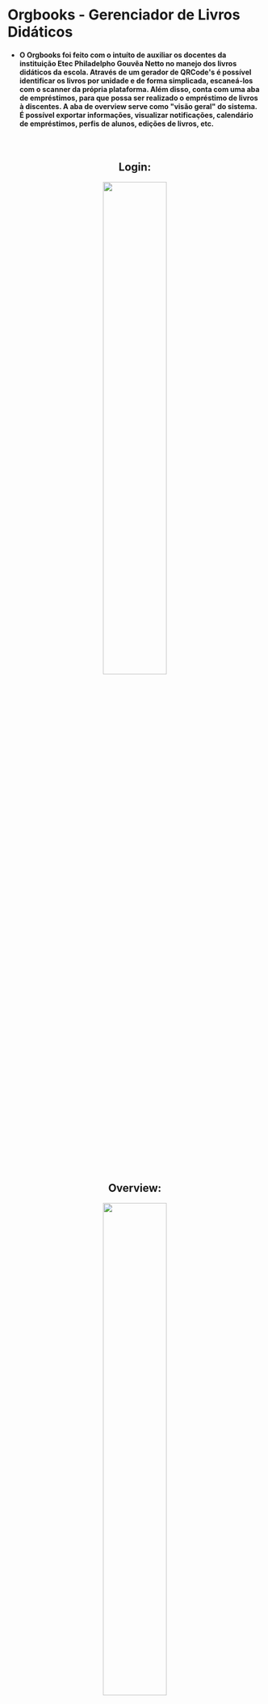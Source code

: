 <h1> Orgbooks - Gerenciador de Livros Didáticos</h1>

<h4><ul><li>O Orgbooks foi feito com o intuíto de auxiliar os docentes da instituição Etec Philadelpho Gouvêa Netto no manejo dos livros didáticos da escola. Através de um gerador de QRCode's é possível identificar os livros por unidade e de forma simplicada, escaneá-los com o scanner da própria plataforma. Além disso, conta com uma aba de empréstimos, para que possa ser realizado o empréstimo de livros à discentes. A aba de overview serve como "visão geral" do sistema. É possível exportar informações, visualizar notificações, calendário de empréstimos, perfis de alunos, edições de livros, etc.</li></ul></h4>

<br>

<div>
  <h2 align="center">Login:</h2>
  <p align="center">
    <img src="Design/project-images/login-page" width="50%" height="50%">
  </p>
</div>

<div>
  <h2 align="center">Overview:</h2>
  <p align="center">
    <img src="Design/project-images/overview.jpg" width="50%" height="50%">
  </p>
</div>

<br>

<div>
  <h2 align="center">Perfil:</h2>
  <p align="center">
    <img src="Design/project-images/meu_perfil.jpg" width="50%" height="50%">
  </p>
</div>

<br> 

<div>
  <h2 align="center">Gerar QRCode:</h2>
  <p align="center">
    <img src="Design/project-images/generate.jpg" width="50%" height="50%">
  </p>
</div>
